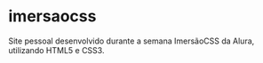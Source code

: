 # imersaocss
Site pessoal desenvolvido durante a semana ImersãoCSS da Alura, utilizando HTML5 e CSS3.
